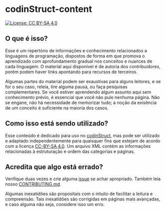 # codinStruct-content

[![License: CC BY-SA 4.0](https://img.shields.io/badge/License-CC%20BY--SA%204.0-lightgrey.svg)](https://creativecommons.org/licenses/by-sa/4.0/)

## O que é isso?

Esse é um repertório de informações e conhecimento relacionados a linguagens de programação, dispostos de forma em que promova o aprendizado com aprofundamento gradual nos conceitos e nuances de cada linguagem. O material aqui disponível é de autoria dos contribuidores, porém podem haver links apontando para recursos de terceiros.

Algumas partes do material podem ser exaustivas para alguns leitores, e se for o seu caso, releia, tire alguma pausa, ou faça pesquisas complementares. Se você estiver aprendendo algum assunto aqui sem conhecimento prévio, é essencial que você não pule nenhuma página. Não se engane, não há necessidade de memorizar tudo; a noção da exisência de um conceito é suficiente na maioria dos casos.

## Como isso está sendo utilizado?

Esse conteúdo é dedicado para uso no [codinStruct](https://github.com/codinStruct/codinStruct), mas pode ser utilizado e adaptado independentemente para quaisquer fins que estejam de acordo com a licença [CC-BY-SA 4.0](https://creativecommons.org/licenses/by-sa/4.0/deed.pt_BR). Um arquivo XML contém as informações relacionadas à estruturação e ordem das categorias e páginas.

## Acredita que algo está errado?

Verifique duas vezes e crie alguma [issue](https://github.com/codinStruct/codinStruct-content/issues) se achar apropriado. Também leia nosso [CONTRIBUTING.md](https://github.com/codinStruct/codinStruct-content/blob/main/CONTRIBUTING.md).

Algumas inexatidões são propositais com o intuito de facilitar a leitura e compreensão. Tais inexatidões são corrigidas em páginas mais avançadas, e caso alguma não seja, considere isso um erro.
